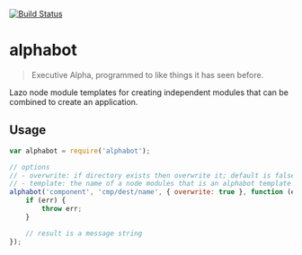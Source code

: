 [![Build Status](https://travis-ci.org/lazojs/alphabot.svg?branch=master)](https://travis-ci.org/lazojs/alphabot)

# alphabot

> Executive Alpha, programmed to like things it has seen before.

Lazo node module templates for creating independent modules that can be combined to create an application.

## Usage

```javascript
var alphabot = require('alphabot');

// options
// - overwrite: if directory exists then overwrite it; default is false
// - template: the name of a node modules that is an alphabot template
alphabot('component', 'cmp/dest/name', { overwrite: true }, function (err, result) {
    if (err) {
        throw err;
    }

    // result is a message string
});
```